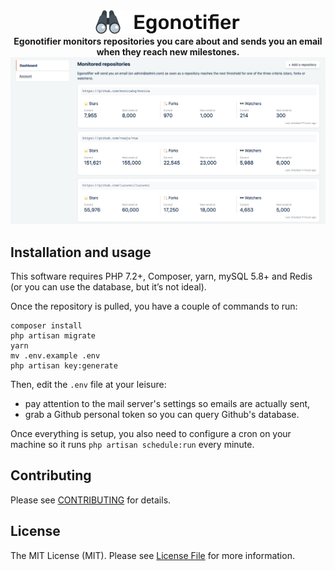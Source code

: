 <div align="center">
    <img src="public/img/logo.png">
</div>

<div align="center">
    <strong>Egonotifier monitors repositories you care about and sends you an email when they reach new milestones.</strong>
</div>

<div align="center">
    <img src="public/img/homepage-2x.png">
</div>

## Installation and usage

This software requires PHP 7.2+, Composer, yarn, mySQL 5.8+ and Redis (or you can use the database, but it’s not ideal).

Once the repository is pulled, you have a couple of commands to run:

```
composer install
php artisan migrate
yarn
mv .env.example .env
php artisan key:generate
```

Then, edit the `.env` file at your leisure:
* pay attention to the mail server's settings so emails are actually sent,
* grab a Github personal token so you can query Github's database.

Once everything is setup, you also need to configure a cron on your machine so it runs `php artisan schedule:run` every minute.

## Contributing

Please see [CONTRIBUTING](CONTRIBUTING.md) for details.

## License

The MIT License (MIT). Please see [License File](LICENSE) for more information.
